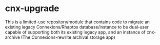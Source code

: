cnx-upgrade
===========
This is a limited-use repository/module that contains code to migrate an existing legacy Connexions/Rhaptos
database/instance to be dual-user capable of supporting both its existing legacy app, and an instance of cnx-archive
(The Connexions-rewrite archival storage app)

